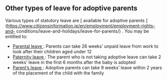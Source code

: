 ##  Other types of leave for adoptive parents

Various types of statutory leave are [ available for adoptive parents
](https://www.citizensinformation.ie/en/employment/employment-rights-and-
conditions/leave-and-holidays/leave-for-parents/) . You may be entitled to:

  * [ Parental leave ](https://www.citizensinformation.ie/en/employment/employment-rights-and-conditions/leave-and-holidays/parental-leave/) : Parents can take 26 weeks’ unpaid leave from work to look after their children aged under 12 
  * [ Paternity leave ](https://www.citizensinformation.ie/en/employment/employment-rights-and-conditions/leave-and-holidays/paternity-leave/) : The parent who is not taking adoptive leave can take 2 weeks’ leave in the first 6 months after the baby is adopted 
  * [ Parent’s leave ](https://www.citizensinformation.ie/en/employment/employment-rights-and-conditions/leave-and-holidays/parents-leave/) : Adoptive parents can take 9 weeks’ leave within 2 years of the placement of the child with the family 
